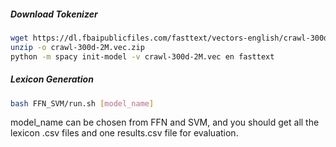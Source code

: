##### Download Tokenizer
```bash
wget https://dl.fbaipublicfiles.com/fasttext/vectors-english/crawl-300d-2M.vec.zip
unzip -o crawl-300d-2M.vec.zip
python -m spacy init-model -v crawl-300d-2M.vec en fasttext
```

##### Lexicon Generation

```bash
bash FFN_SVM/run.sh [model_name]
```
model_name can be chosen from FFN and SVM, and you should get all the lexicon .csv files and one results.csv file for evaluation.
